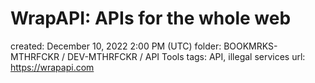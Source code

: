 # WrapAPI: APIs for the whole web

created: December 10, 2022 2:00 PM (UTC)
folder: BOOKMRKS-MTHRFCKR / DEV-MTHRFCKR / API Tools
tags: API, illegal services
url: https://wrapapi.com